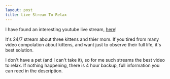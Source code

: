 ```yaml
---
layout: post
title: Live Stream To Relax
---
```


I have found an interesting youtube live stream, [here](https://www.youtube.com/watch?v=H0euSoQ4Ue8)!

It's 24/7 stream about three kittens and thier mom. If you tired from many video compolation about kittens,
and want just to observe their full life, it's best solution.

I don't have a pet (and I can't take it), so for me such streams the best video to relax.
If nothing happening, there is 4 hour backup, full information you can reed in the description.
